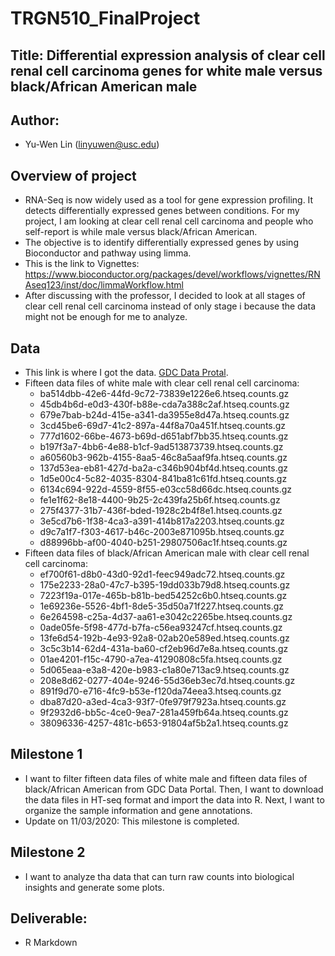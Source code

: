 # TRGN510_FinalProject

## Title: Differential expression analysis of clear cell renal cell carcinoma genes for white male versus black/African American male

## Author:
- Yu-Wen Lin (linyuwen@usc.edu)

## Overview of project
- RNA-Seq is now widely used as a tool for gene expression profiling. It detects differentially expressed genes between conditions. For my project, I am looking at clear cell renal cell carcinoma and people who self-report is while male versus black/African American.
- The objective is to identify differentially expressed genes by using Bioconductor and pathway using limma.
- This is the link to Vignettes: https://www.bioconductor.org/packages/devel/workflows/vignettes/RNAseq123/inst/doc/limmaWorkflow.html
- After discussing with the professor, I decided to look at all stages of clear cell renal cell carcinoma instead of only stage i because the data might not be enough for me to analyze.

## Data
- This link is where I got the data. [GDC Data Protal](https://portal.gdc.cancer.gov). 
- Fifteen data files of white male with clear cell renal cell carcinoma:
  - ba514dbb-42e6-44fd-9c72-73839e1226e6.htseq.counts.gz
  - 45db4b6d-e0d3-430f-b88e-cda7a388c2af.htseq.counts.gz
  - 679e7bab-b24d-415e-a341-da3955e8d47a.htseq.counts.gz
  - 3cd45be6-69d7-41c2-897a-44f8a70a451f.htseq.counts.gz
  - 777d1602-66be-4673-b69d-d651abf7bb35.htseq.counts.gz
  - b197f3a7-4bb6-4e88-b1cf-9ad513873739.htseq.counts.gz
  - a60560b3-962b-4155-8aa5-46c8a5aaf9fa.htseq.counts.gz
  - 137d53ea-eb81-427d-ba2a-c346b904bf4d.htseq.counts.gz
  - 1d5e00c4-5c82-4035-8304-841ba81c61fd.htseq.counts.gz
  - 6134c694-922d-4559-8f55-e03cc58d66dc.htseq.counts.gz
  - fe1e1f62-8e18-4400-9b25-2c439fa25b6f.htseq.counts.gz
  - 275f4377-31b7-436f-bded-1928c2b4f8e1.htseq.counts.gz
  - 3e5cd7b6-1f38-4ca3-a391-414b817a2203.htseq.counts.gz
  - d9c7a1f7-f303-4617-b46c-2003e871095b.htseq.counts.gz
  - d88996bb-af00-4040-b251-29807506ac1f.htseq.counts.gz
- Fifteen data files of black/African American male with clear cell renal cell carcinoma:
  - ef700f61-d8b0-43d0-92d1-feec949adc72.htseq.counts.gz
  - 175e2233-28a0-47c7-b395-19dd033b79d8.htseq.counts.gz
  - 7223f19a-017e-465b-b81b-bed54252c6b0.htseq.counts.gz
  - 1e69236e-5526-4bf1-8de5-35d50a71f227.htseq.counts.gz
  - 6e264598-c25a-4d37-aa61-e3042c2265be.htseq.counts.gz
  - 0ade05fe-5f98-477d-b7fa-c56ea93247cf.htseq.counts.gz
  - 13fe6d54-192b-4e93-92a8-02ab20e589ed.htseq.counts.gz
  - 3c5c3b14-62d4-431a-ba60-cf2eb96d7e8a.htseq.counts.gz
  - 01ae4201-f15c-4790-a7ea-41290808c5fa.htseq.counts.gz
  - 5d065eaa-e3a8-420e-b983-c1a80e713ac9.htseq.counts.gz
  - 208e8d62-0277-404e-9246-55d36eb3ec7d.htseq.counts.gz
  - 891f9d70-e716-4fc9-b53e-f120da74eea3.htseq.counts.gz
  - dba87d20-a3ed-4ca3-93f7-0fe979f7923a.htseq.counts.gz
  - 9f2932d6-bb5c-4ce0-9ea7-281a459fb64a.htseq.counts.gz
  - 38096336-4257-481c-b653-91804af5b2a1.htseq.counts.gz

## Milestone 1
- I want to filter fifteen data files of white male and fifteen data files of black/African American from GDC Data Portal. Then, I want to download the data files in HT-seq format and import the data into R. Next, I want to organize the sample information and gene annotations.
- Update on 11/03/2020: This milestone is completed.

## Milestone 2
- I want to analyze tha data that can turn raw counts into biological insights and generate some plots.

## Deliverable:
- R Markdown
